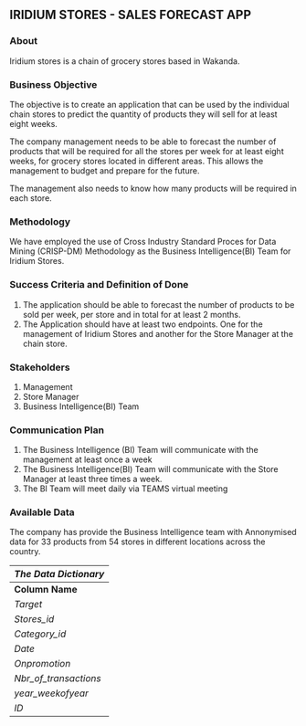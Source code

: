 ## IRIDIUM STORES - SALES FORECAST APP

### About
Iridium stores is a chain of grocery stores based in Wakanda. 

### Business Objective
The objective is to create an application that can be used by the individual chain stores to predict the quantity of products they will sell for at least eight weeks.

The company management needs to be able to forecast the number of products that will be required for all the stores per week for at least eight weeks, for grocery stores located in different areas. This allows the management to budget and prepare for the future.

The management also needs to know how many products will be required in each store.

### Methodology
We have employed the use of Cross Industry Standard Proces for Data Mining (CRISP-DM) Methodology as the Business Intelligence(BI) Team for Iridium Stores.

### Success Criteria and Definition of Done
1. The application should be able to forecast the number of products to be sold per week, per store and in total for at least 2 months.
2. The Application should have at least two endpoints. One for the management of Iridium Stores and another for the Store Manager at the chain store. 

### Stakeholders
1. Management 
2. Store Manager
3. Business Intelligence(BI) Team

### Communication Plan
1. The Business Intelligence (BI) Team will communicate with the management at least once a week
2. The Business Intelligence(BI) Team will communicate with the Store Manager at least three times a week.
3. The BI Team will meet daily via TEAMS virtual meeting

### Available Data
The company has provide the Business Intelligence team with Annonymised data for 33 products from 54 stores in different locations across the country. 

| ***The Data Dictionary*** |
| --------------------------- |
| **Column Name** | **Description** |
| *Target* | the total sales for a product category at a particular store at a given date |
| *Stores_id* | the unique store id |
| *Category_id* | the unique Product category id |
| *Date* | date in numerical representation |
| *Onpromotion* | gives the total number of items in a Product category that were being promoted at a store at a given date |
| *Nbr_of_transactions* | the total number of transactions happened at a store at a given date |
| *year_weekofyear* | the combination of the year and the week of the year, (year_weekofyear = year*100+week_of_year) |
| *ID* | the unique identifier for each row in the testing set: year_week_{year_weekofyear}_{store_id}_{Category_id} |

